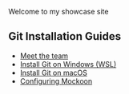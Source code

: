 Welcome to my showcase site

## Git Installation Guides
- [Meet the team](docs/meet_the_team.md)
- [Install Git on Windows (WSL)](docs/installing-git-with-wsl)
- [Install Git on macOS](docs/installing-git-on-macos)
- [Configuring Mockoon](docs/configuring_mock_tool)
